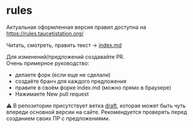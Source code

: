 # rules

Актуальная оформленная версия правил доступна на https://rules.taucetistation.org/

Читать, смотреть, править текст -> [index.md](https://github.com/TauCetiStation/rules-discussion/blob/master/index.md)

Для изменений/предложений создавайте PR.  
Очень примерное руководство:
* делаете форк (если еще не сделали)
* создаёте бранч для каждого предложения
* правите в своём форке index.md (можно прямо в браузере)
* Нажимаете New pull request
 

⚠️ В репозитории присутствует ветка [draft](https://github.com/TauCetiStation/Rules/tree/draft), которая может быть чуть впереди основной версии на сайте. Рекомендуется проверять перед созданием своих ПР с предложениями.
